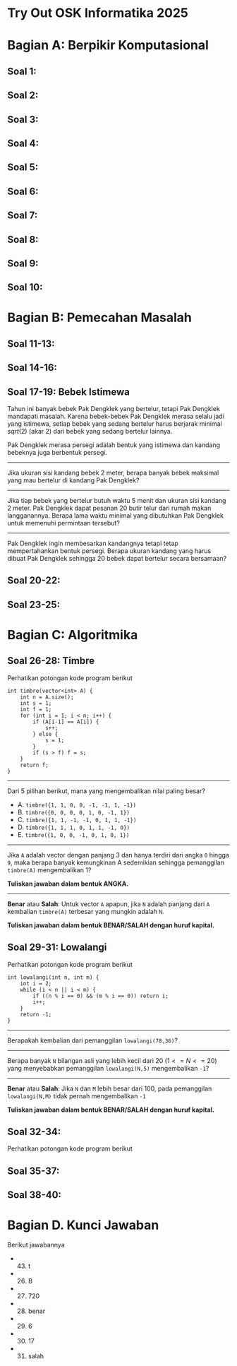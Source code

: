 # Try Out OSK Informatika 2025

# Bagian A: Berpikir Komputasional

## Soal 1:

<div style="page-break-after: always;"></div>

## Soal 2:

<div style="page-break-after: always;"></div>

## Soal 3:

<div style="page-break-after: always;"></div>

## Soal 4:

<div style="page-break-after: always;"></div>

## Soal 5:

<div style="page-break-after: always;"></div>

## Soal 6:

<div style="page-break-after: always;"></div>

## Soal 7:

<div style="page-break-after: always;"></div>

## Soal 8:

<div style="page-break-after: always;"></div>

## Soal 9:

<div style="page-break-after: always;"></div>

## Soal 10:

<div style="page-break-after: always;"></div>

# Bagian B: Pemecahan Masalah

## Soal 11-13:

<div style="page-break-after: always;"></div>

## Soal 14-16:

<div style="page-break-after: always;"></div>

## Soal 17-19: Bebek Istimewa

Tahun ini banyak bebek Pak Dengklek yang bertelur, tetapi Pak Dengklek mandapati masalah. Karena bebek-bebek Pak Dengklek merasa selalu jadi yang istimewa, setiap bebek yang sedang bertelur harus berjarak minimal $sqrt(2)$ (akar 2) dari bebek yang sedang bertelur lainnya.

Pak Dengklek merasa persegi adalah bentuk yang istimewa dan kandang bebeknya juga berbentuk persegi.

---

Jika ukuran sisi kandang bebek 2 meter, berapa banyak bebek maksimal yang mau bertelur di kandang Pak Dengklek?

---

Jika tiap bebek yang bertelur butuh waktu 5 menit dan ukuran sisi kandang 2 meter. Pak Dengklek dapat pesanan 20 butir telur dari rumah makan langganannya. Berapa lama waktu minimal yang dibutuhkan Pak Dengklek untuk memenuhi permintaan tersebut?

---

Pak Dengklek ingin membesarkan kandangnya tetapi tetap mempertahankan bentuk persegi. Berapa ukuran kandang yang harus dibuat Pak Dengklek sehingga 20 bebek dapat bertelur secara bersamaan?

<div style="page-break-after: always;"></div>

## Soal 20-22:

<div style="page-break-after: always;"></div>

## Soal 23-25:

<div style="page-break-after: always;"></div>

# Bagian C: Algoritmika

## Soal 26-28: Timbre

Perhatikan potongan kode program berikut

```
int timbre(vector<int> A) {
	int n = A.size();
	int s = 1;
	int f = 1;
	for (int i = 1; i < n; i++) {
		if (A[i-1] == A[i]) {
			s++;
		} else {
			s = 1;
		}
		if (s > f) f = s;
	}
	return f;
}
```

---

Dari 5 pilihan berikut, mana yang mengembalikan nilai paling besar?

- A. `timbre({1, 1, 0, 0, -1, -1, 1, -1})`
- B. `timbre({0, 0, 0, 0, 1, 0, -1, 1})`
- C. `timbre({1, 1, -1, -1, 0, 1, 1, -1})`
- D. `timbre({1, 1, 1, 0, 1, 1, -1, 0})`
- E. `timbre({1, 0, 0, -1, 0, 1, 0, 1})`

---

Jika `A` adalah vector dengan panjang 3 dan hanya terdiri dari angka `0` hingga `9`, maka berapa banyak kemungkinan A sedemikian sehingga pemanggilan `timbre(A)` mengembalikan 1?

**Tuliskan jawaban dalam bentuk ANGKA.**

---

**Benar** atau **Salah**: Untuk vector `A` apapun, jika `N` adalah panjang dari `A` kembalian `timbre(A)` terbesar yang mungkin adalah `N`.

**Tuliskan jawaban dalam bentuk BENAR/SALAH dengan huruf kapital.**

<div style="page-break-after: always;"></div>

## Soal 29-31: Lowalangi

Perhatikan potongan kode program berikut

```
int lowalangi(int n, int m) {
	int i = 2;
	while (i < n || i < m) {
		if ((n % i == 0) && (m % i == 0)) return i;
		i++;
	}
	return -1;
}
```

---

Berapakah kembalian dari pemanggilan `lowalangi(78,36)`?

---

Berapa banyak `N` bilangan asli yang lebih kecil dari $20$ ($1<=N<=20$) yang menyebabkan pemanggilan `lowalangi(N,5)` mengembalikan `-1`?

---

**Benar** atau **Salah**: Jika `N` dan `M` lebih besar dari $100$, pada pemanggilan `lowalangi(N,M)` tidak pernah mengembalikan `-1`

**Tuliskan jawaban dalam bentuk BENAR/SALAH dengan huruf kapital.**
<div style="page-break-after: always;"></div>

## Soal 32-34:

Perhatikan potongan kode program berikut

<div style="page-break-after: always;"></div>

## Soal 35-37:

<div style="page-break-after: always;"></div>

## Soal 38-40:

<div style="page-break-after: always;"></div>

# Bagian D. Kunci Jawaban

Berikut jawabannya

- 43. t
- 26. B
- 27. 720
- 28. benar
- 29. 6
- 30. 17
- 31. salah
